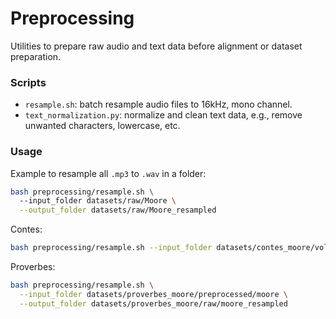 # Preprocessing
Utilities to prepare raw audio and text data before alignment or dataset preparation.

### Scripts
- `resample.sh`: batch resample audio files to 16kHz, mono channel.
- `text_normalization.py`: normalize and clean text data, e.g., remove unwanted characters, lowercase, etc.

### Usage
Example to resample all `.mp3` to `.wav` in a folder:
```bash
bash preprocessing/resample.sh \ 
  --input_folder datasets/raw/Moore \
  --output_folder datasets/raw/Moore_resampled
```

Contes:
```bash
bash preprocessing/resample.sh --input_folder datasets/contes_moore/vol3/raw/moore --output_folder datasets/contes_moore/vol3/raw/moore_resampled
```

Proverbes:
```bash
bash preprocessing/resample.sh \
  --input_folder datasets/proverbes_moore/preprocessed/moore \
  --output_folder datasets/proverbes_moore/raw/moore_resampled
```